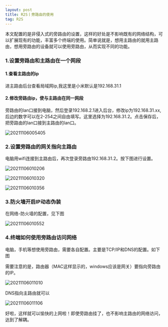 ```yaml
---
layout: post
title: R2S丨旁路由的使用
tag: R2S
---
```


本文配置的是非侵入式的旁路由的设置，这样的好处是不影响既有的网络结构，可以扩展现有的功能，丰富多个终端的使用。简单说就是，想用主路由的就用主路由，想用旁路由的设备就可以使用旁路由，从而实现不同的功能。

### 1.设置旁路由和主路由在一个网段

#### 1.查看主路由的ip

进主路由后台查看局域网ip,我这里是小米默认是192.168.31.1

#### 2.修改旁路由ip，使与主路由在同一网段

旁路由的lan口接到电脑，然后登录192.168.2.1进入后台，修改ip为192.168.31.xx,后边的数字可以在2-254之间自由填写。这里选择为192.168.31.2。点击保存后，把旁路由的lan口接到主路由的lan口。

![20211106005405](https://cdn.jsdelivr.net/gh/luckykang/picture_bed/blogs_images/20211106005405.png)

### 2.设置旁路由的网关指向主路由

电脑用wifi连接到主路由后，再次登录旁路由192.168.31.2。按下图进行设置。

![20211106010206](https://cdn.jsdelivr.net/gh/luckykang/picture_bed/blogs_images/20211106010206.png)

![20211106010320](https://cdn.jsdelivr.net/gh/luckykang/picture_bed/blogs_images/20211106010320.png)

![20211106010356](https://cdn.jsdelivr.net/gh/luckykang/picture_bed/blogs_images/20211106010356.png)

### 3.防火墙开启IP动态伪装

在网络-防火墙的配置，见下图

![20211106010552](https://cdn.jsdelivr.net/gh/luckykang/picture_bed/blogs_images/20211106010552.png)

### 4.终端如何使用旁路由访问网络

电脑，手机等想使用旁路由，需要各自配置。主要是TCP/IP和DNS的配置。如下图

需要注意的是，路由器（MAC这样显示的，windows应该是网关）要指向旁路由的IP。

![20211106011010](https://cdn.jsdelivr.net/gh/luckykang/picture_bed/blogs_images/20211106011010.png)

DNS指向主路由就可以

![20211106011106](https://cdn.jsdelivr.net/gh/luckykang/picture_bed/blogs_images/20211106011106.png)

好啦，这样就可以愉快的上网啦！即使旁路由挂了，也不影响主路由的网络访问，达到了解耦。